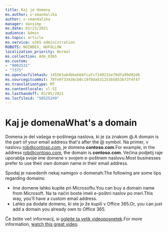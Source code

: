 ```yaml
---
title: Kaj je domena
ms.author: v-smandalika
author: v-smandalika
manager: dansimp
ms.date: 02/23/2021
audience: Admin
ms.topic: article
ms.service: o365-administration
ROBOTS: NOINDEX, NOFOLLOW
localization_priority: Normal
ms.collection: Adm_O365
ms.custom:
- "9002531"
- "7375"
ms.openlocfilehash: 145563a64bbebb6fcafcf249231e70dfa99d92d6
ms.sourcegitcommit: 78fe9f33438cb0c19f0dab31253b5853b73f4f47
ms.translationtype: MT
ms.contentlocale: sl-SI
ms.lasthandoff: 03/05/2021
ms.locfileid: "50525249"
---
```

# <a name="whats-a-domain"></a><span data-ttu-id="e765a-102">Kaj je domena</span><span class="sxs-lookup"><span data-stu-id="e765a-102">What's a domain</span></span>

<span data-ttu-id="e765a-103">Domena je del vašega e-poštnega naslova, ki je za znakom @.</span><span class="sxs-lookup"><span data-stu-id="e765a-103">A domain is the part of your email address that's after the @ symbol.</span></span> <span data-ttu-id="e765a-104">Na primer, v naslovu rob@contoso.com, je domena **contoso.com**.</span><span class="sxs-lookup"><span data-stu-id="e765a-104">For example, in the address rob@contoso.com, the domain is **contoso.com**.</span></span> <span data-ttu-id="e765a-105">Večina podjetij raje uporablja svoje ime domene v svojem e-poštnem naslovu.</span><span class="sxs-lookup"><span data-stu-id="e765a-105">Most businesses prefer to use their own domain name in their email address.</span></span>

<span data-ttu-id="e765a-106">Spodaj je navedenih nekaj namigov o domenah:</span><span class="sxs-lookup"><span data-stu-id="e765a-106">The following are some tips regarding domains:</span></span>

- <span data-ttu-id="e765a-107">Ime domene lahko kupite pri Microsoftu.</span><span class="sxs-lookup"><span data-stu-id="e765a-107">You can buy a domain name from Microsoft.</span></span> <span data-ttu-id="e765a-108">Na ta način boste imeli e-poštni naslov po meri.</span><span class="sxs-lookup"><span data-stu-id="e765a-108">This way, you'll have a custom email address.</span></span>
- <span data-ttu-id="e765a-109">Lahko pa dodate domeno, ki ste jo že kupili v Office 365.</span><span class="sxs-lookup"><span data-stu-id="e765a-109">Or, you can just add a domain you already own to Office 365.</span></span>

<span data-ttu-id="e765a-110">Če želite več informacij, si [oglejte ta velik videoposnetek](https://www.youtube.com/watch).</span><span class="sxs-lookup"><span data-stu-id="e765a-110">For more information, [watch this great video](https://www.youtube.com/watch).</span></span>
